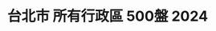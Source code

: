 ---
title: "台北市 所有行政區 500盤 2024"
keywords:
  - 美食競賽
  - 台灣美食
  - 美食精選
datePublished: "2025-06-30"
dateModified: "2025-07-01"
city: "台北市"
district: "所有行政區"
award: "500盤"
year: "2024"
page: 4
count: 210

restaurants:
  - name: "華西街台南擔仔麵海鮮餐廳"
    address: "台北市萬華區青山里華西街31-1號"
    phone: "0223081123"
    geo: "25.038018155437342, 121.49844876887356"
    google_map: "https://maps.app.goo.gl/hLaN5dbM56hzFV36A"
    footinder: "https://footinder.com.tw/%E5%8F%B0%E5%8C%97%E5%B8%82%E8%90%AC%E8%8F%AF%E5%8D%80/5587/"
    official: "https://www.seafoodtaipei.com.tw/#/top"
    award:
    - name: "500盤"
      year: "2024"
  - name: "貓下去敦北俱樂部"
    address: "台北市松山區敦化北路218號"
    phone: "0227177596"
    geo: "25.058454039975512, 121.54873724676541"
    google_map: "https://maps.app.goo.gl/PWqVCnArLbKX7ofm8"
    footinder: "https://footinder.com.tw/%E5%8F%B0%E5%8C%97%E5%B8%82%E6%9D%BE%E5%B1%B1%E5%8D%80/8611/"
    official: "https://linktr.ee/meowvelousinc"
    award:
    - name: "500盤"
      year: "2024"
  - name: "明福台菜"
    address: "台北市中山區中山北路二段137巷18-1號"
    phone: "0225629287"
    geo: "25.061657306165262, 121.52426435490648"
    google_map: "https://maps.app.goo.gl/QyMYUT9nqXdwE6KH8"
    footinder: "https://footinder.com.tw/%E5%8F%B0%E5%8C%97%E5%B8%82%E4%B8%AD%E5%B1%B1%E5%8D%80/31277/"
    official: "https://www.facebook.com/profile.php?id=100064062872022"
    award:
    - name: "500盤"
      year: "2024"
  - name: "朧粵"
    address: "台北市中山區樂群三路303號2樓"
    phone: "0285025522"
    geo: "25.082829503306375, 121.55991323975417"
    google_map: "https://maps.app.goo.gl/HhMpAuqEXUrsDkqz9"
    footinder: "https://footinder.com.tw/%E5%8F%B0%E5%8C%97%E5%B8%82%E4%B8%AD%E5%B1%B1%E5%8D%80/8935/"
    official: "https://www.longyuetw.com/"
    award:
    - name: "500盤"
      year: "2024"
  - name: "天香樓"
    address: "台北市中山區民權東路二段41號B1"
    phone: "0225971234"
    geo: "25.062885061149295, 121.52999084573858"
    google_map: "https://maps.app.goo.gl/7s39NQC9oKE45Dij8"
    footinder: "https://footinder.com.tw/%E5%8F%B0%E5%8C%97%E5%B8%82%E4%B8%AD%E5%B1%B1%E5%8D%80/13051/"
    official: "https://taipei.landishotelsresorts.com/chinese-trad/dining-list.php"
    award:
    - name: "500盤"
      year: "2024"
  - name: "驥園川菜餐廳"
    address: "台北市大安區敦化南路1段324號B1"
    phone: "0227083110"
    geo: "25.035319254473286, 121.54846532286291"
    google_map: "https://maps.app.goo.gl/wGUGyETnmYnEWYwd8"
    footinder: "https://footinder.com.tw/%E5%8F%B0%E5%8C%97%E5%B8%82%E5%A4%A7%E5%AE%89%E5%8D%80/32970/"
    official: ""
    award:
    - name: "500盤"
      year: "2024"
  - name: "橘色涮涮屋"
    address: "台北市大安區大安路一段135號B1"
    phone: "0227761658"
    geo: "25.03876971276977, 121.54617981162737"
    google_map: "https://maps.app.goo.gl/fQq38hBWrPXavLth8"
    footinder: "https://footinder.com.tw/%E5%8F%B0%E5%8C%97%E5%B8%82%E5%A4%A7%E5%AE%89%E5%8D%80/32704/"
    official: "https://orangeshabushabu.com/zh-TW"
    award:
    - name: "500盤"
      year: "2024"
  - name: "上膳若川"
    address: "台北市大安區濟南路三段59-1號一樓"
    phone: "0227525101"
    geo: "25.040304716111656, 121.53669341616146"
    google_map: "https://maps.app.goo.gl/QKQV1qp7MF8g6HjP7"
    footinder: "https://footinder.com.tw/%E5%8F%B0%E5%8C%97%E5%B8%82%E5%A4%A7%E5%AE%89%E5%8D%80/133637/"
    official: "https://www.facebook.com/tastychuan?mibextid=LQQJ4d"
    award:
    - name: "500盤"
      year: "2024"
  - name: "葉公館滬菜"
    address: "台北市大安區安和路二段118號"
    phone: "0227361999"
    geo: "25.02783483347581, 121.54955575498778"
    google_map: "https://maps.app.goo.gl/ZJNXD8mSoFZAZGEu5"
    footinder: "https://footinder.com.tw/%E5%8F%B0%E5%8C%97%E5%B8%82%E5%A4%A7%E5%AE%89%E5%8D%80/36433/"
    official: ""
    award:
    - name: "500盤"
      year: "2024"
---